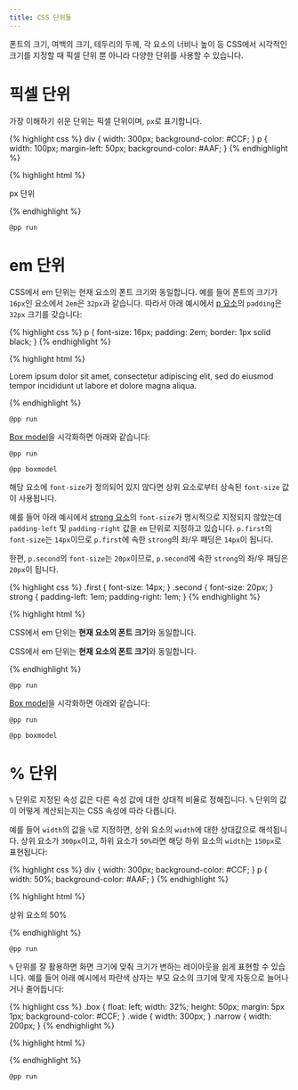 ```yaml
---
title: CSS 단위들
---
```


폰트의 크기, 여백의 크기, 테두리의 두께, 각 요소의 너비나 높이 등 CSS에서 시각적인 크기를
지정할 때 픽셀 단위 뿐 아니라 다양한 단위를 사용할 수 있습니다.


# 픽셀 단위

가장 이해하기 쉬운 단위는 픽셀 단위이며, ``px``로 표기합니다.

{% highlight css %}
div {
    width: 300px;
    background-color: #CCF;
}
p {
    width: 100px;
    margin-left: 50px;
    background-color: #AAF;
}
{% endhighlight %}

{% highlight html %}
<div>
    <p>px 단위</p>
</div>
{% endhighlight %}

``@pp run``


# em 단위

CSS에서 em 단위는 현재 요소의 폰트 크기와 동일합니다. 예를 들어 폰트의 크기가 ``16px``인
요소에서 ``2em``은 ``32px``과 같습니다. 따라서 아래 예시에서 [p 요소](/html/p.html)의 ``padding``은 ``32px`` 크기를 갖습니다:

{% highlight css %}
p {
  font-size: 16px;
  padding: 2em;
  border: 1px solid black;
}
{% endhighlight %}

{% highlight html %}
<p>
  Lorem ipsum dolor sit amet, consectetur adipiscing elit, sed
  do eiusmod tempor incididunt ut labore et dolore magna aliqua.
</p>
{% endhighlight %}

``@pp run``

[Box model](/css/Box_model.html)을 시각화하면 아래와 같습니다:

``@pp run``

``@pp boxmodel``

해당 요소에 ``font-size``가 정의되어 있지 않다면 상위 요소로부터 상속된 ``font-size`` 값이 사용됩니다.

예를 들어 아래 예시에서 [strong 요소](/html/strong.html)의 ``font-size``가 명시적으로 지정되지 않았는데 ``padding-left`` 및
``padding-right`` 값을 ``em`` 단위로 지정하고 있습니다. ``p.first``의 ``font-size``는 ``14px``이므로 ``p.first``에 속한
``strong``의 좌/우 패딩은 ``14px``이 됩니다.

한편, ``p.second``의 ``font-size``는 ``20px``이므로, ``p.second``에 속한 ``strong``의 좌/우 패딩은 ``20px``이 됩니다.

{% highlight css %}
.first {
  font-size: 14px;
}
.second {
  font-size: 20px;
}
strong {
  padding-left: 1em;
  padding-right: 1em;
}
{% endhighlight %}

{% highlight html %}
<p class="first">
  CSS에서 em 단위는 <strong>현재 요소의 폰트 크기</strong>와 동일합니다.
</p>
<p class="second">
  CSS에서 em 단위는 <strong>현재 요소의 폰트 크기</strong>와 동일합니다.
</p>
{% endhighlight %}

``@pp run``

[Box model](/css/Box_model.html)을 시각화하면 아래와 같습니다:

``@pp run``

``@pp boxmodel``



# % 단위

``%`` 단위로 지정된 속성 값은 다른 속성 값에 대한 상대적 비율로 정해집니다. ``%`` 단위의 값이 어떻게 계산되는지는 CSS 속성에 따라 다릅니다.

예를 들어 ``width``의 값을 ``%``로 지정하면, 상위 요소의 ``width``에 대한 상대값으로 해석됩니다. 상위 요소가 ``300px``이고, 하위 요소가
``50%``라면 해당 하위 요소의 ``width``는 ``150px``로 표현됩니다:

{% highlight css %}
div {
    width: 300px;
    background-color: #CCF;
}
p {
    width: 50%;
    background-color: #AAF;
}
{% endhighlight %}

{% highlight html %}
<div>
    <p>상위 요소의 50%</p>
</div>
{% endhighlight %}

``@pp run``

``%`` 단위를 잘 활용하면 화면 크기에 맞춰 크기가 변하는 레이아웃을 쉽게 표현할 수 있습니다. 예를 들어 아래 예시에서 파란색 상자는 부모 요소의 크기에
맞게 자동으로 늘어나거나 줄어듭니다:

{% highlight css %}
.box {
    float: left;
    width: 32%;
    height: 50px;
    margin: 5px 1px;
    background-color: #CCF;
}
.wide {
    width: 300px;
}
.narrow {
    width: 200px;
}
{% endhighlight %}

{% highlight html %}
<div class="wide">
    <div class="box"></div>
    <div class="box"></div>
    <div class="box"></div>
</div>
<div class="narrow">
    <div class="box"></div>
    <div class="box"></div>
    <div class="box"></div>
</div>
{% endhighlight %}

``@pp run``
